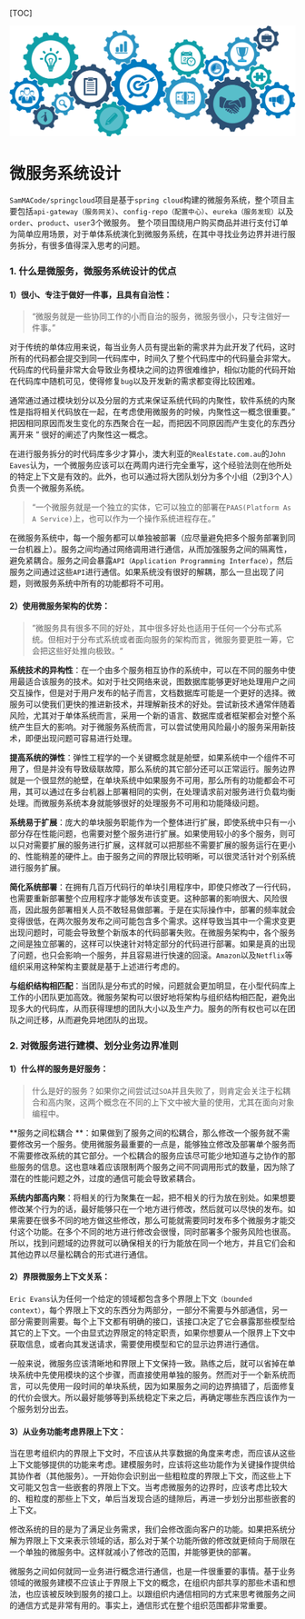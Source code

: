 [TOC]

![Spring-Logos-CLOUD-HOR-1200x350](https://raw.githubusercontent.com/SamMACode/springcloud/master/document/images/microservice-logo.png)

#  微服务系统设计

`SamMACode/springcloud`项目是基于`spring cloud`构建的微服务系统，整个项目主要包括`api-gateway（服务网关）`、`config-repo（配置中心）`、`eureka（服务发现）`以及`order`、`product`、`user`3个微服务。 整个项目围绕用户购买商品并进行支付订单为简单应用场景，对于单体系统演化到微服务系统，在其中寻找业务边界并进行服务拆分，有很多值得深入思考的问题。

### 1. 什么是微服务，微服务系统设计的优点

#### 1）很小、专注于做好一件事，且具有自治性：

> “微服务就是一些协同工作的小而自治的服务，微服务很小，只专注做好一件事。”

对于传统的单体应用来说，每当业务人员有提出新的需求并为此开发了代码，这时所有的代码都会提交到同一代码库中，时间久了整个代码库中的代码量会非常大。代码库的代码量非常大会导致业务模块之间的边界很难维护，相似功能的代码开始在代码库中随机可见，使得修复`bug`以及开发新的需求都变得比较困难。

通常通过通过模块划分以及分层的方式来保证系统代码的内聚性，软件系统的内聚性是指将相关代码放在一起，在考虑使用微服务的时候，内聚性这一概念很重要。” 把因相同原因而发生变化的东西聚合在一起，而把因不同原因而产生变化的东西分离开来  “ 很好的阐述了内聚性这一概念。

在进行服务拆分的时代码库多少才算小，澳大利亚的`RealEstate.com.au`的`John Eaves`认为，一个微服务应该可以在两周内进行完全重写，这个经验法则在他所处的特定上下文是有效的。此外，也可以通过将大团队划分为多个小组（2到3个人）负责一个微服务系统。

> “一个微服务就是一个独立的实体，它可以独立的部署在`PAAS(Platform As A Service)`上，也可以作为一个操作系统进程存在。”

在微服务系统中，每一个服务都可以单独被部署（应尽量避免把多个服务部署到同一台机器上）。服务之间均通过网络调用进行通信，从而加强服务之间的隔离性，避免紧耦合。服务之间会暴露`API（Application Programming Interface）`，然后服务之间通过这些`API`进行通信。如果系统没有很好的解耦，那么一旦出现了问题，则微服务系统中所有的功能都将不可用。


#### 2）使用微服务架构的优势：

> ”微服务具有很多不同的好处，其中很多好处也适用于任何一个分布式系统。但相对于分布式系统或者面向服务的架构而言，微服务要更胜一筹，它会把这些好处推向极致。“

**系统技术的异构性**：在一个由多个服务相互协作的系统中，可以在不同的服务中使用最适合该服务的技术。如对于社交网络来说，图数据库能够更好地处理用户之间交互操作，但是对于用户发布的帖子而言，文档数据库可能是一个更好的选择。微服务可以使我们更快的推进新技术，并理解新技术的好处。尝试新技术通常伴随着风险，尤其对于单体系统而言，采用一个新的语言、数据库或者框架都会对整个系统产生巨大的影响。对于微服务系统而言，可以尝试使用风险最小的服务采用新技术，即便出现问题可容易进行处理。

**提高系统的弹性**：弹性工程学的一个关键概念就是舱壁，如果系统中一个组件不可用了，但是并没有导致级联故障，那么系统的其它部分还可以正常运行。服务边界就是一个很显然的舱壁，在单块系统中如果服务不可用，那么所有的功能都会不可用，其可以通过在多台机器上部署相同的实例，在处理请求前对服务进行负载均衡处理。而微服务系统本身就能够很好的处理服务不可用和功能降级问题。

**系统易于扩展**：庞大的单块服务职能作为一个整体进行扩展，即使系统中只有一小部分存在性能问题，也需要对整个服务进行扩展。如果使用较小的多个服务，则可以只对需要扩展的服务进行扩展，这样就可以把那些不需要扩展的服务运行在更小的、性能稍差的硬件上。由于服务之间的界限比较明晰，可以很灵活针对个别系统进行服务扩展。

**简化系统部署**：在拥有几百万代码行的单块引用程序中，即使只修改了一行代码，也需要重新部署整个应用程序才能够发布该变更。这种部署的影响很大、风险很高，因此服务部署相关人员不敢轻易做部署。于是在实际操作中，部署的频率就会变得很低，在两次服务发布之间可能包含多个需求。这样导致当其中一个需求变更出现问题时，可能会导致整个新版本的代码部署失败。在微服务架构中，各个服务之间是独立部署的，这样可以快速针对特定部分的代码进行部署。如果是真的出现了问题，也只会影响一个服务，并且容易进行快速的回滚。`Amazon`以及`Netflix`等组织采用这种架构主要就是基于上述进行考虑的。

**与组织结构相匹配**：当团队是分布式的时候，问题就会更加明显，在小型代码库上工作的小团队更加高效。微服务架构可以很好地将架构与组织结构相匹配，避免出现多大的代码库，从而获得理想的团队大小以及生产力。服务的所有权也可以在团队之间迁移，从而避免异地团队的出现。



### 2. 对微服务进行建模、划分业务边界准则
#### 1）什么样的服务是好服务：
> 什么是好的服务？如果你之间尝试过`SOA`并且失败了，则肯定会关注于松耦合和高内聚，这两个概念在不同的上下文中被大量的使用，尤其在面向对象编程中。

**服务之间松耦合 **：如果做到了服务之间的松耦合，那么修改一个服务就不需要修改另一个服务。使用微服务最重要的一点是，能够独立修改及部署单个服务而不需要修改系统的其它部分。一个松耦合的服务应该尽可能少地知道与之协作的那些服务的信息。这也意味着应该限制两个服务之间不同调用形式的数量，因为除了潜在的性能问题之外，过度的通信可能会导致紧耦合。

**系统内部高内聚**：将相关的行为聚集在一起，把不相关的行为放在别处。如果想要修改某个行为的话，最好能够只在一个地方进行修改，然后就可以尽快的发布。如果需要在很多不同的地方做这些修改，那么可能就需要同时发布多个微服务才能交付这个功能。在多个不同的地方进行修改会很慢，同时部署多个服务风险也很高。所以，找到问题域的边界就可以确保相关的行为能放在同一个地方，并且它们会和其他边界以尽量松耦合的形式进行通信。

#### 2）界限微服务上下文关系：
`Eric Evans`认为任何一个给定的领域都包含多个界限上下文`（bounded context）`，每个界限上下文的东西分为两部分，一部分不需要与外部通信，另一部分需要则需要。每个上下文都有明确的接口，该接口决定了它会暴露那些模型给其它的上下文。一个由显式边界限定的特定职责，如果你想要从一个限界上下文中获取信息，或者向其发送请求，需要使用模型和它的显示边界进行通信。

一般来说，微服务应该清晰地和界限上下文保持一致。熟练之后，就可以省掉在单块系统中先使用模块的这个步骤，而直接使用单独的服务。然而对于一个新系统而言，可以先使用一段时间的单块系统，因为如果服务之间的边界搞错了，后面修复的代价会很大。所以最好能够等到系统稳定下来之后，再确定哪些东西应该作为一个服务划分出去。

#### 3）从业务功能考虑界限上下文：

当在思考组织内的界限上下文时，不应该从共享数据的角度来考虑，而应该从这些上下文能够提供的功能来考虑。建模服务时，应该将这些功能作为关键操作提供给其协作者（其他服务）。一开始你会识别出一些粗粒度的界限上下文，而这些上下文可能又包含一些嵌套的界限上下文。当考虑微服务的边界时，应该考虑比较大的、粗粒度的那些上下文，单后当发现合适的缝隙后，再进一步划分出那些嵌套的上下文。

修改系统的目的是为了满足业务需求，我们会修改面向客户的功能。如果把系统分解为界限上下文来表示领域的话，那么对于某个功能所做的修改就更倾向于局限在一个单独的微服务中。这样就减小了修改的范围，并能够更快的部署。

微服务之间如何就同一业务进行概念进行通信，也是一件很重要的事情。基于业务领域的微服务建模不应该止于界限上下文的概念，在组织内部共享的那些术语和想法，也应该被反映到服务的接口上。以跟组织内通信相同的方式来思考微服务之间的通信方式是非常有用的。事实上，通信形式在整个组织范围都非常重要。

